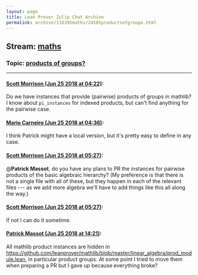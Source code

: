 ```yaml
---
layout: page
title: Lean Prover Zulip Chat Archive 
permalink: archive/116395maths/24585productsofgroups.html
---
```


## Stream: [maths](index.html)
### Topic: [products of groups?](24585productsofgroups.html)

---

#### [Scott Morrison (Jun 25 2018 at 04:22)](https://leanprover.zulipchat.com/#narrow/stream/116395-maths/topic/products%20of%20groups%3F/near/128578863):
Do we have instances that provide (pairwise) products of groups in mathlib? I know about `pi_instances` for indexed products, but can't find anything for the pairwise case.

#### [Mario Carneiro (Jun 25 2018 at 04:36)](https://leanprover.zulipchat.com/#narrow/stream/116395-maths/topic/products%20of%20groups%3F/near/128579293):
I think Patrick might have a local version, but it's pretty easy to define in any case.

#### [Scott Morrison (Jun 25 2018 at 05:27)](https://leanprover.zulipchat.com/#narrow/stream/116395-maths/topic/products%20of%20groups%3F/near/128580657):
@**Patrick Massot**, do you have any plans to PR the instances for pairwise products of the basic algebraic hierarchy? (My preference is that there is not a single file with all of these, but they happen in each of the relevant files --- as we add more algebra we'll have to add things like this all along the way.)

#### [Scott Morrison (Jun 25 2018 at 05:27)](https://leanprover.zulipchat.com/#narrow/stream/116395-maths/topic/products%20of%20groups%3F/near/128580659):
If not I can do it sometime.

#### [Patrick Massot (Jun 25 2018 at 14:21)](https://leanprover.zulipchat.com/#narrow/stream/116395-maths/topic/products%20of%20groups%3F/near/128597115):
All mathlib product instances are hidden in https://github.com/leanprover/mathlib/blob/master/linear_algebra/prod_module.lean, in particular product groups. At some point I tried to move them when preparing a PR but I gave up because everything broke?

